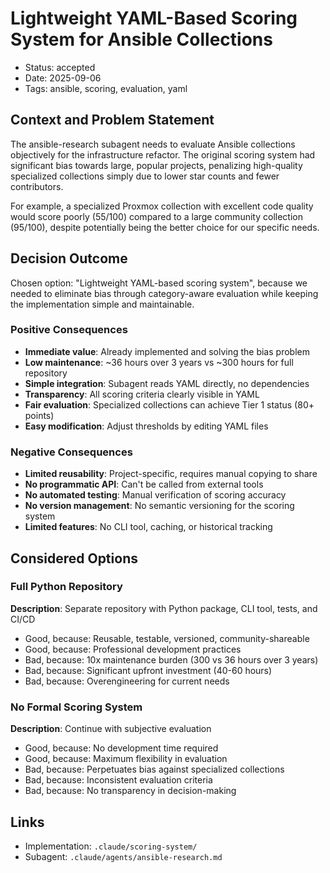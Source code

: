 # Lightweight YAML-Based Scoring System for Ansible Collections

- Status: accepted
- Date: 2025-09-06
- Tags: ansible, scoring, evaluation, yaml

## Context and Problem Statement

The ansible-research subagent needs to evaluate Ansible collections objectively for the infrastructure refactor. The original scoring system had significant bias towards large, popular projects, penalizing high-quality specialized collections simply due to lower star counts and fewer contributors.

For example, a specialized Proxmox collection with excellent code quality would score poorly (55/100) compared to a large community collection (95/100), despite potentially being the better choice for our specific needs.

## Decision Outcome

Chosen option: "Lightweight YAML-based scoring system", because we needed to eliminate bias through category-aware evaluation while keeping the implementation simple and maintainable.

### Positive Consequences

- **Immediate value**: Already implemented and solving the bias problem
- **Low maintenance**: ~36 hours over 3 years vs ~300 hours for full repository
- **Simple integration**: Subagent reads YAML directly, no dependencies
- **Transparency**: All scoring criteria clearly visible in YAML
- **Fair evaluation**: Specialized collections can achieve Tier 1 status (80+ points)
- **Easy modification**: Adjust thresholds by editing YAML files

### Negative Consequences

- **Limited reusability**: Project-specific, requires manual copying to share
- **No programmatic API**: Can't be called from external tools
- **No automated testing**: Manual verification of scoring accuracy
- **No version management**: No semantic versioning for the scoring system
- **Limited features**: No CLI tool, caching, or historical tracking

## Considered Options

### Full Python Repository

**Description**: Separate repository with Python package, CLI tool, tests, and CI/CD

- Good, because: Reusable, testable, versioned, community-shareable
- Good, because: Professional development practices
- Bad, because: 10x maintenance burden (300 vs 36 hours over 3 years)
- Bad, because: Significant upfront investment (40-60 hours)
- Bad, because: Overengineering for current needs

### No Formal Scoring System

**Description**: Continue with subjective evaluation

- Good, because: No development time required
- Good, because: Maximum flexibility in evaluation
- Bad, because: Perpetuates bias against specialized collections
- Bad, because: Inconsistent evaluation criteria
- Bad, because: No transparency in decision-making

## Links

- Implementation: `.claude/scoring-system/`
- Subagent: `.claude/agents/ansible-research.md`
